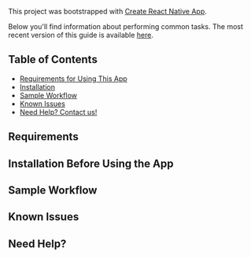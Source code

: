 This project was bootstrapped with [Create React Native App](https://github.com/react-community/create-react-native-app).

Below you'll find information about performing common tasks. The most recent version of this guide is available [here](https://github.com/react-community/create-react-native-app/blob/master/react-native-scripts/template/README.md).

## Table of Contents

* [Requirements for Using This App](#requirements)
* [Installation](#installation-before-using-the-app)
* [Sample Workflow](#sample-workflow)
* [Known Issues](#known-issues)
* [Need Help? Contact us!](#need-help?)


## Requirements

## Installation Before Using the App

## Sample Workflow

## Known Issues

## Need Help?
